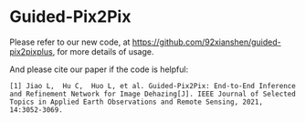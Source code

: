 # Guided-Pix2Pix

Please refer to our new code, at https://github.com/92xianshen/guided-pix2pixplus, for more details of usage.

And please cite our paper if the code is helpful:

```[1] Jiao L,  Hu C,  Huo L, et al. Guided-Pix2Pix: End-to-End Inference and Refinement Network for Image Dehazing[J]. IEEE Journal of Selected Topics in Applied Earth Observations and Remote Sensing, 2021, 14:3052-3069.```
